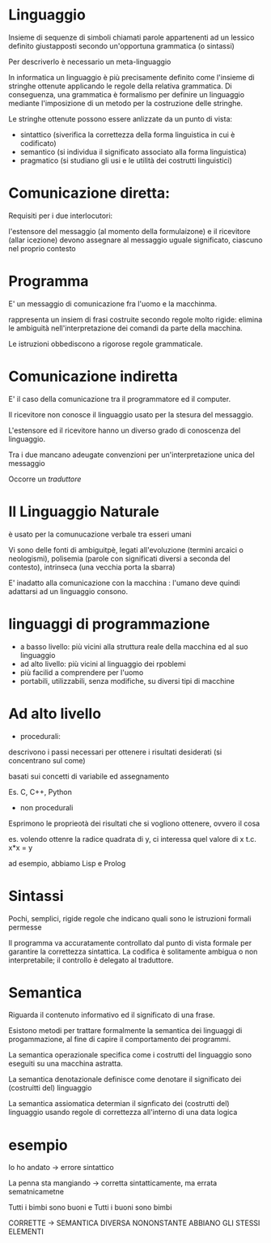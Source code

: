# Linguaggio

Insieme di sequenze di simboli chiamati parole appartenenti ad un lessico definito giustapposti secondo un'opportuna grammatica (o sintassi)

Per descriverlo è necessario un meta-linguaggio

In informatica un linguaggio è più precisamente definito come l'insieme di stringhe ottenute applicando le regole della relativa grammatica. Di conseguenza, una grammatica è formalismo per definire un linguaggio mediante l'imposizione di un metodo per la costruzione delle stringhe.

Le stringhe ottenute possono essere anlizzate da un punto di vista:

- sintattico (siverifica la correttezza della forma linguistica in cui è codificato)
- semantico (si individua il significato associato alla forma linguistica)
- pragmatico (si studiano gli usi e le utilità dei costrutti linguistici)

# Comunicazione diretta:

Requisiti per i due interlocutori:

l'estensore del messaggio (al momento della formulaizone) e il ricevitore (allar icezione) devono assegnare al messaggio uguale significato, ciascuno nel  proprio contesto

# Programma

E' un messaggio di comunicazione fra l'uomo e la macchinma.

rappresenta un insiem di frasi costruite secondo regole molto rigide: elimina le ambiguità nell'interpretazione dei comandi da parte della macchina.

Le istruzioni obbediscono a rigorose regole grammaticale.

# Comunicazione indiretta

E' il caso della comunicazione tra il programmatore ed il computer.

Il ricevitore non conosce il linguaggio usato per la stesura del messaggio.

L'estensore ed il ricevitore hanno un diverso grado di conoscenza del linguaggio.

Tra i due mancano adeugate convenzioni per un'interpretazione unica del messaggio

Occorre un *traduttore*

# Il Linguaggio Naturale

è usato per la comunucazione verbale tra esseri umani

Vi sono delle fonti di ambiguitpè, legati all'evoluzione (termini arcaici o neologismi), polisemia (parole con significati diversi a seconda del contesto), intrinseca (una vecchia porta la sbarra)

E' inadatto alla comunicazione con la macchina : l'umano deve quindi adattarsi ad un linguaggio consono.

# linguaggi di programmazione

- a basso livello: più vicini alla struttura reale della macchina ed al suo linguaggio
- ad alto livello: più vicini al linguaggio dei rpoblemi
- più facilid a comprendere per l'uomo
- portabili, utilizzabili, senza modifiche, su diversi tipi di macchine

# Ad alto livello

- procedurali:

descrivono i passi necessari per ottenere i risultati desiderati (si concentrano sul come)

basati sui concetti di variabile ed assegnamento

Es. C, C++, Python

- non procedurali

Esprimono le proprieotà dei risultati che si vogliono ottenere, ovvero il cosa

es. volendo ottenre la radice quadrata di y, ci interessa quel valore di x t.c. x*x = y

ad esempio, abbiamo Lisp e Prolog

# Sintassi

Pochi, semplici, rigide regole che indicano quali sono le istruzioni formali permesse

Il programma va accuratamente controllato dal punto di vista formale per garantire la correttezza sintattica. La codifica è solitamente ambigua o non interpretabile; il controllo è delegato al traduttore.

# Semantica

Riguarda il contenuto informativo ed il significato di una frase.

Esistono metodi per trattare formalmente la semantica dei linguaggi di progammazione, al fine di capire il comportamento dei programmi.

La semantica operazionale specifica come i costrutti del linguaggio sono eseguiti su una macchina astratta.

La semantica denotazionale definisce come denotare il significato dei (costruitti del) linguaggio

La semantica assiomatica determian il signficato dei (costrutti del) linguaggio usando regole di correttezza all'interno di una data logica

# esempio

Io ho andato -> errore sintattico

La penna sta mangiando -> corretta sintatticamente, ma errata sematnicametne

Tutti i bimbi sono buoni  e Tutti i buoni sono bimbi

CORRETTE -> SEMANTICA DIVERSA NONONSTANTE ABBIANO GLI STESSI ELEMENTI